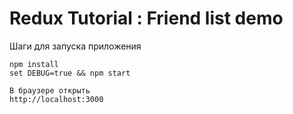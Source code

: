Redux Tutorial : Friend list demo
=====================

Шаги для запуска приложения

```
npm install
set DEBUG=true && npm start

В браузере открыть
http://localhost:3000



